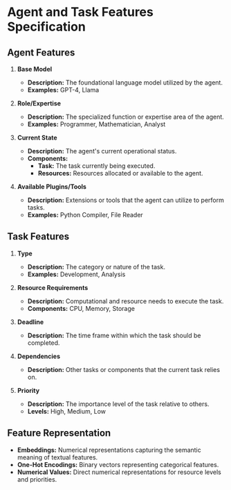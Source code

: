 # Agent and Task Features Specification

## **Agent Features**

1. **Base Model**
   - **Description:** The foundational language model utilized by the agent.
   - **Examples:** GPT-4, Llama

2. **Role/Expertise**
   - **Description:** The specialized function or expertise area of the agent.
   - **Examples:** Programmer, Mathematician, Analyst

3. **Current State**
   - **Description:** The agent's current operational status.
   - **Components:**
     - **Task:** The task currently being executed.
     - **Resources:** Resources allocated or available to the agent.

4. **Available Plugins/Tools**
   - **Description:** Extensions or tools that the agent can utilize to perform tasks.
   - **Examples:** Python Compiler, File Reader

## **Task Features**

1. **Type**
   - **Description:** The category or nature of the task.
   - **Examples:** Development, Analysis

2. **Resource Requirements**
   - **Description:** Computational and resource needs to execute the task.
   - **Components:** CPU, Memory, Storage

3. **Deadline**
   - **Description:** The time frame within which the task should be completed.

4. **Dependencies**
   - **Description:** Other tasks or components that the current task relies on.

5. **Priority**
   - **Description:** The importance level of the task relative to others.
   - **Levels:** High, Medium, Low

## **Feature Representation**

- **Embeddings:** Numerical representations capturing the semantic meaning of textual features.
- **One-Hot Encodings:** Binary vectors representing categorical features.
- **Numerical Values:** Direct numerical representations for resource levels and priorities.